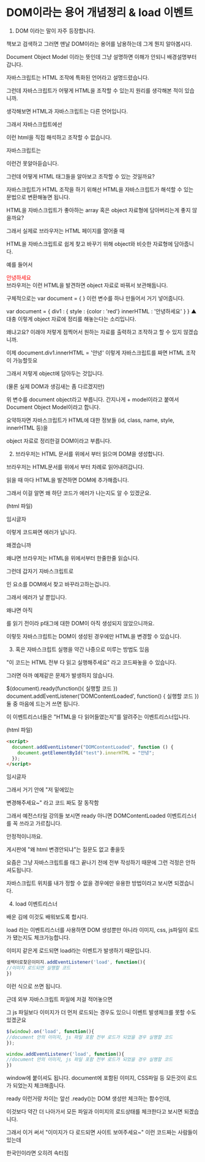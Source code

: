 # DOM이라는 용어 개념정리 & load 이벤트

1. DOM 이라는 말이 자주 등장합니다.

책보고 검색하고 그러면 맨날 DOM이라는 용어를 남용하는데 그게 뭔지 알아봅시다.

Document Object Model 이라는 뜻인데 그냥 설명하면 이해가 안되니 배경설명부터 갑니다.

자바스크립트는 HTML 조작에 특화된 언어라고 설명드렸습니다.

그런데 자바스크립트가 어떻게 HTML을 조작할 수 있는지 원리를 생각해본 적이 있습니까.

생각해보면 HTML과 자바스크립트는 다른 언어입니다.

그래서 자바스크립트에선 <p></p> 이런 html을 직접 해석하고 조작할 수 없습니다.

<script>

  <p></p>.innerHTML = '안녕' (당연히 에러날듯)

</script>

자바스크립트는 <p> 이런건 못알아듣습니다.

그런데 어떻게 HTML 태그들을 알아보고 조작할 수 있는 것일까요?

자바스크립트가 HTML 조작을 하기 위해선 HTML을 자바스크립트가 해석할 수 있는 문법으로 변환해놓면 됩니다.

HTML을 자바스크립트가 좋아하는 array 혹은 object 자료형에 담아버리는게 좋지 않을까요?

그래서 실제로 브라우저는 HTML 페이지를 열어줄 때

HTML을 자바스크립트로 쉽게 찾고 바꾸기 위해 object와 비슷한 자료형에 담아줍니다.

예를 들어서

<div style="color : red">안녕하세요</div>
브라우저는 이런 HTML을 발견하면 object 자료로 바꿔서 보관해둡니다.

구체적으로는 var document = { } 이런 변수를 하나 만들어서 거기 넣어줍니다.

var document = {
div1 : {
style : {color : 'red'}
innerHTML : '안녕하세요'
}
}
▲ 대충 이렇게 object 자료에 정리를 해놓는다는 소리입니다.

왜냐고요? 이래야 저렇게 점찍어서 원하는 자료를 출력하고 조작하고 할 수 있지 않겠습니까.

이제 document.div1.innerHTML = '안녕' 이렇게 자바스크립트를 짜면 HTML 조작이 가능할듯요

그래서 저렇게 object에 담아두는 것입니다.

(물론 실제 DOM과 생김새는 좀 다르겠지만)

위 변수를 document object라고 부릅니다. 간지나게 + model이라고 붙여서 Document Object Model이라고 합니다.

요약하자면 자바스크립트가 HTML에 대한 정보들 (id, class, name, style, innerHTML 등)을

object 자료로 정리한걸 DOM이라고 부릅니다.

2. 브라우저는 HTML 문서를 위에서 부터 읽으며 DOM을 생성합니다.

브라우저는 HTML문서를 위에서 부터 차례로 읽어내려갑니다.

읽을 때 마다 HTML을 발견하면 DOM에 추가해줍니다.

그래서 이걸 알면 왜 하단 코드가 에러가 나는지도 알 수 있겠군요.

(html 파일)

<script>
  document.getElementById('test').innerHTML = '안녕'
</script>

<p id="test">임시글자</p>
이렇게 코드짜면 에러가 납니다.

왜겠습니까

왜냐면 브라우저는 HTML을 위에서부터 한줄한줄 읽습니다.

그런데 갑자기 자바스크립트로 <p id="test">인 요소를 DOM에서 찾고 바꾸라고하는겁니다.

그래서 에러가 날 뿐입니다.

왜냐면 아직 <p id="test">를 읽기 전이라 p태그에 대한 DOM이 아직 생성되지 않았으니까요.

이렇듯 자바스크립트는 DOM이 생성된 경우에만 HTML을 변경할 수 있습니다.

3. 혹은 자바스크립트 실행을 약간 나중으로 미루는 방법도 있음

"이 코드는 HTML 전부 다 읽고 실행해주세요" 라고 코드짜놓을 수 있습니다.

그러면 아까 예제같은 문제가 발생하지 않습니다.

$(document).ready(function(){ 실행할 코드 })
document.addEventListener('DOMContentLoaded', function() { 실행할 코드 })
둘 중 마음에 드는거 쓰면 됩니다.

이 이벤트리스너들은 "HTML을 다 읽어들였는지"를 알려주는 이벤트리스너입니다.

(html 파일)

```html
<script>
  document.addEventListener("DOMContentLoaded", function () {
    document.getElementById("test").innerHTML = "안녕";
  });
</script>
```

<p id="test">임시글자</p>
그래서 거기 안에 "저 밑에있는 <p id="test"> 변경해주세요~" 라고 코드 짜도 잘 동작함

그래서 예전스타일 강의들 보시면 ready 아니면 DOMContentLoaded 이벤트리스너를 꼭 쓰라고 가르칩니다.

안정적이니까요.

게시판에 "왜 html 변경안되냐"는 질문도 없고 좋을듯

요즘은 그냥 자바스크립트를 <body>태그 끝나기 전에 전부 작성하기 때문에 그런 걱정은 안하셔도됩니다.

자바스크립트 위치를 내가 정할 수 없을 경우에만 유용한 방법이라고 보시면 되겠습니다.

4. load 이벤트리스너

배운 김에 이것도 배워보도록 합시다.

load 라는 이벤트리스너를 사용하면 DOM 생성뿐만 아니라 이미지, css, js파일이 로드가 됐는지도 체크가능합니다.

이미지 같은게 로드되면 load라는 이벤트가 발생하기 때문입니다.

```javaScript
셀렉터로찾은이미지.addEventListener('load', function(){
//이미지 로드되면 실행할 코드
})

```

이런 식으로 쓰면 됩니다.

근데 외부 자바스크립트 파일에 저걸 적어놓으면

그 js 파일보다 이미지가 더 먼저 로드되는 경우도 있으니 이벤트 발생체크를 못할 수도 있겠군요

```javaScript
$(window).on('load', function(){
//document 안의 이미지, js 파일 포함 전부 로드가 되었을 경우 실행할 코드
});

window.addEventListener('load', function(){
//document 안의 이미지, js 파일 포함 전부 로드가 되었을 경우 실행할 코드
})

```

window에 붙이셔도 됩니다. document에 포함된 이미지, CSS파일 등 모든것이 로드가 되었는지 체크해줍니다.

ready 이런거랑 차이는 앞선 .ready()는 DOM 생성만 체크하는 함수인데,

이것보다 약간 더 나아가서 모든 파일과 이미지의 로드상태를 체크한다고 보시면 되겠습니다.

그래서 이거 써서 "이미지가 다 로드되면 사이트 보여주세요~" 이런 코드짜는 사람들이 있는데

한국인이라면 오히려 속터짐
